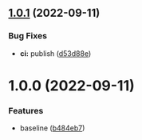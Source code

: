 ## [1.0.1](https://github.com/Savid/enode-greeter/compare/v1.0.0...v1.0.1) (2022-09-11)


### Bug Fixes

* **ci:** publish ([d53d88e](https://github.com/Savid/enode-greeter/commit/d53d88e615db363f2b408663beb07868d91ea98f))

# 1.0.0 (2022-09-11)


### Features

* baseline ([b484eb7](https://github.com/Savid/enode-greeter/commit/b484eb7ee15ee76f994fe6a6c606ae385777b7b3))
